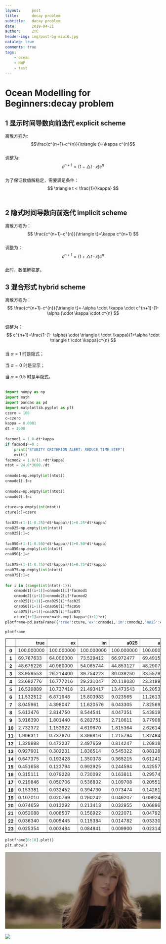 ```yaml
---
layout:     post
title:      decay problem
subtitle:   dacay problem
date:       2019-04-21
author:     ZYC
header-img: img/post-bg-miui6.jpg
catalog: true
comments: true
tags:
    - ocean
    - NWP
    - test
---
```





# Ocean Modelling for Beginners:decay problem

## 1 显示时间导数向前迭代 explicit scheme

离散方程为:  <br/>
$$\frac{c^{n+1}-c^{n}}{\triangle t}=\kappa c^{n}$$ <br/>
调整为: <br/>
$$ c^{n+1}=(1-\triangle t \cdot \kappa)c^{n} $$   <br/>
为了保证数值解稳定，需要满足条件： <br/>
$$ \triangle t < \frac{1}{\kappa} $$ <br/>

## 2 隐式时间导数向前迭代 implicit scheme

离散方程为： <br/>
$$ \frac{c^{n+1}-c^{n}}{\triangle t}=\kappa c^{n+1} $$ <br/>
调整为： <br/>
$$ c^{n+1}=(1+\triangle t \cdot \kappa)c^{n} $$ <br/>
此时，数值解稳定。

## 3 混合形式 hybrid scheme

离散方程为： <br/>
$$ \frac{c^{n+1}-c^{n}}{\triangle t}=-\alpha \cdot \kappa \cdot c^{n+1}-(1-\alpha )\cdot \kappa \cdot c^{n} $$ <br/>
调整为： <br/>
$$ c^{n+1}=\frac{1-(1- \alpha) \cdot \triangle t \cdot \kappa}{1+\alpha \cdot \triangle t \cdot \kappa}c^{n} $$ <br/>
当 $\alpha=1$ 时是隐式； <br/> <br/> 当 $\alpha=0$ 时是显示； <br/><br/> 当 $\alpha=0.5$ 时是半隐式。 <br/><br/>


```python
import numpy as np
import math
import pandas as pd
import matplotlib.pyplot as plt
czero = 100
c=czero
kappa = 0.0001
dt = 3600

facmod1 = 1.0-dt*kappa
if facmod1<=0 :
    print("STABITY CRITERION ALERT: REDUCE TIME STEP")
    exit()   
facmod2 = 1.0/(1.+dt*kappa)
ntot = 24.0*3600./dt

cnmode1=np.empty(int(ntot))
cnmode1[:]=c

cnmode2=np.empty(int(ntot))
cnmode2[:]=c

cture=np.empty(int(ntot))
cture[:]=czero

fac025=(1-(1-0.25)*dt*kappa)/(1+0.25*dt*kappa)
cna025=np.empty(int(ntot))
cna025[:]=c

fac050=(1-(1-0.50)*dt*kappa)/(1+0.50*dt*kappa)
cna050=np.empty(int(ntot))
cna050[:]=c

fac075=(1-(1-0.75)*dt*kappa)/(1+0.75*dt*kappa)
cna075=np.empty(int(ntot))
cna075[:]=c

for i in (range(int(ntot)-1)):
    cnmode1[(i+1)]=cnmode1[i]*facmod1
    cnmode2[(i+1)]=cnmode2[i]*facmod2
    cna025[(i+1)]=cna025[i]*fac025
    cna050[(i+1)]=cna050[i]*fac050
    cna075[(i+1)]=cna075[i]*fac075
    cture[i+1]=czero*math.exp(-kappa*(i+1)*dt)
plotframe=pd.DataFrame({'true':cture,'ex':cnmode1,'im':cnmode2,'a025':cna025,'a050':cna050,'a075':cna075})
```


```python
plotframe
```




<div>
<style scoped>
    .dataframe tbody tr th:only-of-type {
        vertical-align: middle;
    }

    .dataframe tbody tr th {
        vertical-align: top;
    }

    .dataframe thead th {
        text-align: right;
    }
</style>
<table border="1" class="dataframe">
  <thead>
    <tr style="text-align: right;">
      <th></th>
      <th>true</th>
      <th>ex</th>
      <th>im</th>
      <th>a025</th>
      <th>a050</th>
      <th>a075</th>
    </tr>
  </thead>
  <tbody>
    <tr>
      <th>0</th>
      <td>100.000000</td>
      <td>100.000000</td>
      <td>100.000000</td>
      <td>100.000000</td>
      <td>100.000000</td>
      <td>100.000000</td>
    </tr>
    <tr>
      <th>1</th>
      <td>69.767633</td>
      <td>64.000000</td>
      <td>73.529412</td>
      <td>66.972477</td>
      <td>69.491525</td>
      <td>71.653543</td>
    </tr>
    <tr>
      <th>2</th>
      <td>48.675226</td>
      <td>40.960000</td>
      <td>54.065744</td>
      <td>44.853127</td>
      <td>48.290721</td>
      <td>51.342303</td>
    </tr>
    <tr>
      <th>3</th>
      <td>33.959553</td>
      <td>26.214400</td>
      <td>39.754223</td>
      <td>30.039250</td>
      <td>33.557959</td>
      <td>36.788579</td>
    </tr>
    <tr>
      <th>4</th>
      <td>23.692776</td>
      <td>16.777216</td>
      <td>29.231047</td>
      <td>20.118030</td>
      <td>23.319937</td>
      <td>26.360320</td>
    </tr>
    <tr>
      <th>5</th>
      <td>16.529889</td>
      <td>10.737418</td>
      <td>21.493417</td>
      <td>13.473543</td>
      <td>16.205380</td>
      <td>18.888104</td>
    </tr>
    <tr>
      <th>6</th>
      <td>11.532512</td>
      <td>6.871948</td>
      <td>15.803983</td>
      <td>9.023565</td>
      <td>11.261366</td>
      <td>13.533996</td>
    </tr>
    <tr>
      <th>7</th>
      <td>8.045961</td>
      <td>4.398047</td>
      <td>11.620576</td>
      <td>6.043305</td>
      <td>7.825695</td>
      <td>9.697587</td>
    </tr>
    <tr>
      <th>8</th>
      <td>5.613476</td>
      <td>2.814750</td>
      <td>8.544541</td>
      <td>4.047351</td>
      <td>5.438195</td>
      <td>6.948665</td>
    </tr>
    <tr>
      <th>9</th>
      <td>3.916390</td>
      <td>1.801440</td>
      <td>6.282751</td>
      <td>2.710611</td>
      <td>3.779085</td>
      <td>4.978965</td>
    </tr>
    <tr>
      <th>10</th>
      <td>2.732372</td>
      <td>1.152922</td>
      <td>4.619670</td>
      <td>1.815364</td>
      <td>2.626143</td>
      <td>3.567605</td>
    </tr>
    <tr>
      <th>11</th>
      <td>1.906311</td>
      <td>0.737870</td>
      <td>3.396816</td>
      <td>1.215794</td>
      <td>1.824947</td>
      <td>2.556315</td>
    </tr>
    <tr>
      <th>12</th>
      <td>1.329988</td>
      <td>0.472237</td>
      <td>2.497659</td>
      <td>0.814247</td>
      <td>1.268184</td>
      <td>1.831690</td>
    </tr>
    <tr>
      <th>13</th>
      <td>0.927901</td>
      <td>0.302231</td>
      <td>1.836514</td>
      <td>0.545322</td>
      <td>0.881280</td>
      <td>1.312471</td>
    </tr>
    <tr>
      <th>14</th>
      <td>0.647375</td>
      <td>0.193428</td>
      <td>1.350378</td>
      <td>0.365215</td>
      <td>0.612415</td>
      <td>0.940432</td>
    </tr>
    <tr>
      <th>15</th>
      <td>0.451658</td>
      <td>0.123794</td>
      <td>0.992925</td>
      <td>0.244594</td>
      <td>0.425577</td>
      <td>0.673853</td>
    </tr>
    <tr>
      <th>16</th>
      <td>0.315111</td>
      <td>0.079228</td>
      <td>0.730092</td>
      <td>0.163811</td>
      <td>0.295740</td>
      <td>0.482839</td>
    </tr>
    <tr>
      <th>17</th>
      <td>0.219846</td>
      <td>0.050706</td>
      <td>0.536832</td>
      <td>0.109708</td>
      <td>0.205514</td>
      <td>0.345972</td>
    </tr>
    <tr>
      <th>18</th>
      <td>0.153381</td>
      <td>0.032452</td>
      <td>0.394730</td>
      <td>0.073474</td>
      <td>0.142815</td>
      <td>0.247901</td>
    </tr>
    <tr>
      <th>19</th>
      <td>0.107010</td>
      <td>0.020769</td>
      <td>0.290242</td>
      <td>0.049207</td>
      <td>0.099244</td>
      <td>0.177630</td>
    </tr>
    <tr>
      <th>20</th>
      <td>0.074659</td>
      <td>0.013292</td>
      <td>0.213413</td>
      <td>0.032955</td>
      <td>0.068966</td>
      <td>0.127278</td>
    </tr>
    <tr>
      <th>21</th>
      <td>0.052088</td>
      <td>0.008507</td>
      <td>0.156922</td>
      <td>0.022071</td>
      <td>0.047926</td>
      <td>0.091199</td>
    </tr>
    <tr>
      <th>22</th>
      <td>0.036340</td>
      <td>0.005445</td>
      <td>0.115384</td>
      <td>0.014782</td>
      <td>0.033304</td>
      <td>0.065347</td>
    </tr>
    <tr>
      <th>23</th>
      <td>0.025354</td>
      <td>0.003484</td>
      <td>0.084841</td>
      <td>0.009900</td>
      <td>0.023144</td>
      <td>0.046824</td>
    </tr>
  </tbody>
</table>
</div>




```python
plotframe[0:10].plot()
plt.show()
```


![image](https://github.com/dandanger-salmon/dandanger-salmon.github.io/blob/master/img/post-bg-swift2.jpg)


![](https://ws3.sinaimg.cn/large/006tNc79gy1fhxend1a8aj315y0s3gw5.jpg)

